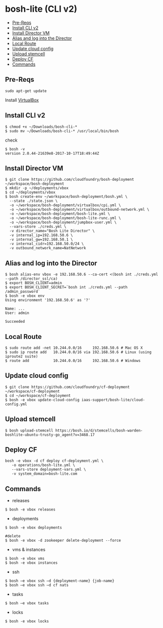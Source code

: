 # bosh-lite (CLI v2)

- [Pre-Reqs](#pre-reqs)   
- [Install CLI v2](#install-cli-v2)   
- [Install Director VM](#install-director-vm)   
- [Alias and log into the Director](#alias-and-log-into-the-director)   
- [Local Route](#local-route)   
- [Update cloud config](#update-cloud-config)   
- [Upload stemcell](#upload-stemcell)   
- [Deploy CF](#deploy-cf)
- [Commands](#commands)

## Pre-Reqs
```
sudo apt-get update
```
Install [VirtualBox](https://www.virtualbox.org/wiki/Downloads)


## Install CLI v2
```
$ chmod +x ~/Downloads/bosh-cli-*
$ sudo mv ~/Downloads/bosh-cli-* /usr/local/bin/bosh
```
check
```
$ bosh -v
version 2.0.44-21639e8-2017-10-17T18:49:44Z
```

## Install Director VM
```
$ git clone https://github.com/cloudfoundry/bosh-deployment ~/workspace/bosh-deployment
$ mkdir -p ~/deployments/vbox
$ cd ~/deployments/vbox
$ bosh create-env ~/workspace/bosh-deployment/bosh.yml \
  --state ./state.json \
  -o ~/workspace/bosh-deployment/virtualbox/cpi.yml \
  -o ~/workspace/bosh-deployment/virtualbox/outbound-network.yml \
  -o ~/workspace/bosh-deployment/bosh-lite.yml \
  -o ~/workspace/bosh-deployment/bosh-lite-runc.yml \
  -o ~/workspace/bosh-deployment/jumpbox-user.yml \
  --vars-store ./creds.yml \
  -v director_name="Bosh Lite Director" \
  -v internal_ip=192.168.50.6 \
  -v internal_gw=192.168.50.1 \
  -v internal_cidr=192.168.50.0/24 \
  -v outbound_network_name=NatNetwork
```

## Alias and log into the Director
```
$ bosh alias-env vbox -e 192.168.50.6 --ca-cert <(bosh int ./creds.yml --path /director_ssl/ca)
$ export BOSH_CLIENT=admin
$ export BOSH_CLIENT_SECRET=`bosh int ./creds.yml --path /admin_password`
$ bosh -e vbox env
Using environment '192.168.50.6' as '?'

Name: ...
User: admin

Succeeded
```

## Local Route
```
$ sudo route add -net 10.244.0.0/16     192.168.50.6 # Mac OS X
$ sudo ip route add   10.244.0.0/16 via 192.168.50.6 # Linux (using iproute2 suite)
$ route add           10.244.0.0/16     192.168.50.6 # Windows
```

## Update cloud config
```
$ git clone https://github.com/cloudfoundry/cf-deployment ~/workspace/cf-deployment
$ cd ~/workspace/cf-deployment
$ bosh -e vbox update-cloud-config iaas-support/bosh-lite/cloud-config.yml
```

## Upload stemcell
```
$ bosh upload-stemcell https://bosh.io/d/stemcells/bosh-warden-boshlite-ubuntu-trusty-go_agent?v=3468.17
```

## Deploy CF
```
bosh -e vbox -d cf deploy cf-deployment.yml \
   -o operations/bosh-lite.yml \
   --vars-store deployment-vars.yml \
   -v system_domain=bosh-lite.com
```

## Commands
- releases
```
$ bosh -e vbox releases 
```
- deployments
```
$ bosh -e vbox deployments

#delete
$ bosh -e vbox -d zookeeper delete-deployment --force
```
- vms & instances
```
$ bosh -e vbox vms
$ bosh -e vbox instances
```
- ssh
```
$ bosh –e vbox ssh –d {deployment-name} {job-name}
$ bosh –e vbox ssh –d cf nats
```
- tasks
```
$ bosh –e vbox tasks
```
- locks
```
$ bosh -e vbox locks
```
